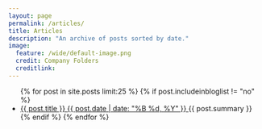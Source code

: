 ```yaml
---
layout: page
permalink: /articles/
title: Articles
description: "An archive of posts sorted by date."
image:
  feature: /wide/default-image.png
  credit: Company Folders
  creditlink: 
---
```


<ul class="post-list">
{% for post in site.posts limit:25 %} 
{% if post.includeinbloglist != "no" %}
  <li>
    <article>
        <a href="{{ site.url }}{{ post.url }}">
            <span class="post-list-title">
                {{ post.title }} 
            </span>
            <span class="entry-date">
                <time datetime="{{ post.date | date_to_xmlschema }}">
                    {{ post.date | date: "%B %d, %Y" }}
                </time>
            </span>
        </a>
        <span class="post-list-summary">
            {{ post.summary }} 
        </span>
    </article>
</li>
{% endif %}
{% endfor %}
</ul>



